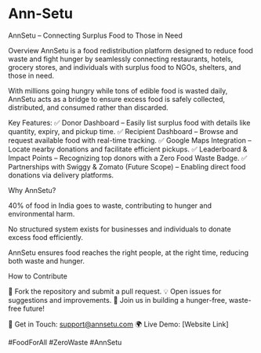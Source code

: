 # Ann-Setu
AnnSetu – Connecting Surplus Food to Those in Need

Overview
AnnSetu is a food redistribution platform designed to reduce food waste and fight hunger by seamlessly connecting restaurants, hotels, grocery stores, and individuals with surplus food to NGOs, shelters, and those in need.

With millions going hungry while tons of edible food is wasted daily, AnnSetu acts as a bridge to ensure excess food is safely collected, distributed, and consumed rather than discarded.

Key Features:
✅ Donor Dashboard – Easily list surplus food with details like quantity, expiry, and pickup time.
✅ Recipient Dashboard – Browse and request available food with real-time tracking.
✅ Google Maps Integration – Locate nearby donations and facilitate efficient pickups.
✅ Leaderboard & Impact Points – Recognizing top donors with a Zero Food Waste Badge.
✅ Partnerships with Swiggy & Zomato (Future Scope) – Enabling direct food donations via delivery platforms.


Why AnnSetu?

40% of food in India goes to waste, contributing to hunger and environmental harm.

No structured system exists for businesses and individuals to donate excess food efficiently.

AnnSetu ensures food reaches the right people, at the right time, reducing both waste and hunger.


How to Contribute

🚀 Fork the repository and submit a pull request.
💡 Open issues for suggestions and improvements.
🤝 Join us in building a hunger-free, waste-free future!

📩 Get in Touch: support@annsetu.com
🌍 Live Demo: [Website Link]

#FoodForAll #ZeroWaste #AnnSetu
